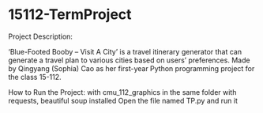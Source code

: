 # 15112-TermProject

Project Description:

‘Blue-Footed Booby – Visit A City’ is a travel itinerary generator that can generate a travel plan to various cities based on users’ preferences. 
Made by Qingyang (Sophia) Cao as her first-year Python programming project for the class 15-112. 

How to Run the Project:
with cmu_112_graphics in the same folder 
with requests, beautiful soup installed
Open the file named TP.py and run it
